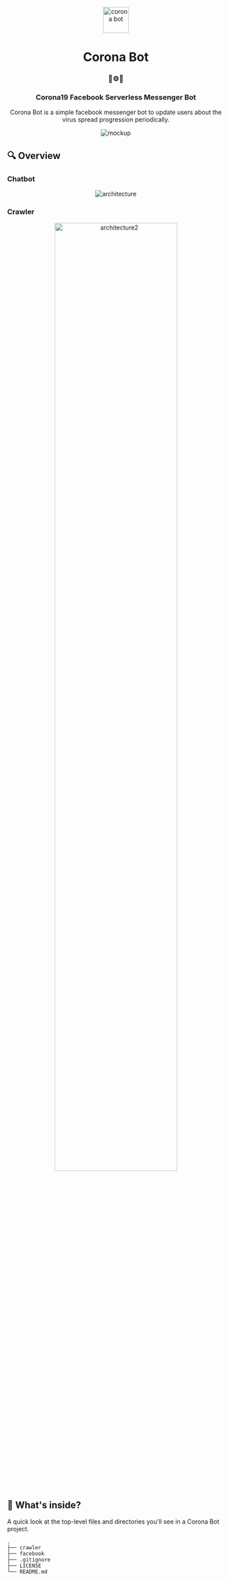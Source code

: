 <p align="center">
  <a href="https://www.facebook.com/코로나-알리미-109742117267368/">
    <img alt="corona bot" src="https://corona-bot-bucket.s3.ap-northeast-2.amazonaws.com/assets/images/corona.png" width="60" />
  </a>
</p>
<h1 align="center">
  Corona Bot
</h1>

<h3 align="center">
  🦠⚙️🤖
</h3>

<h3 align="center">
  Corona19 Facebook Serverless Messenger Bot
</h3>

<p align="center">
  Corona Bot is a simple facebook messenger bot to update users about the virus spread progression periodically.
</p>

<p align="center">
  <img alt="mockup" src="https://corona-bot-bucket.s3.ap-northeast-2.amazonaws.com/assets/images/mockup.png">
</p>

## 🔍 Overview

### Chatbot
<p align="center">
  <img alt="architecture" src="https://corona-bot-bucket.s3.ap-northeast-2.amazonaws.com/assets/images/architecture.png">
</p>

### Crawler
<p align="center">
  <img alt="architecture2" src="https://corona-bot-bucket.s3.ap-northeast-2.amazonaws.com/assets/images/architecture2.png" width="75%">
</p>

## 🧐 What's inside?

A quick look at the top-level files and directories you'll see in a Corona Bot project.

    .
    ├── crawler
    ├── facebook
    ├── .gitignore
    ├── LICENSE
    └── README.md
